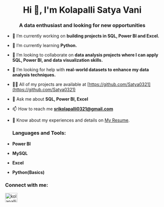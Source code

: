 <h1 align="center">Hi 👋, I'm Kolapalli Satya Vani</h1>
<h3 align="center">A data enthusiast and looking for new opportunities</h3>

- 🔭 I’m currently working on **building projects in SQL, Power BI and Excel.**

- 🌱 I’m currently learning **Python.**

- 👯 I’m looking to collaborate on **data analysis projects where I can apply SQL, Power BI, and data visualization skills.**

- 🤝 I’m looking for help with **real-world datasets to enhance my data analysis techniques.**

- 👨‍💻 All of my projects are available at [https://github.com/Satya0321](https://github.com/Satya0321)

- 💬 Ask me about **SQL, Power BI, Excel**

- 📫 How to reach me **srikolapalli0321@gmail.com**

- 📄 Know about my experiences and details on [My Resume](https://docs.google.com/document/d/1LknD-3LSojmRUdmu_fvReX4PczwGyw6c/edit?usp=drivesdk&ouid=117603189182424342521&rtpof=true).

  <h3 align="left">Languages and Tools:</h3> 
- **Power BI**
- **MySQL**
- **Excel**
- **Python(Basics)**

<h3 align="left">Connect with me:</h3>
<p align="left">
<a href="https://linkedin.com/in/kolapalli-satya-vani" target="blank"><img align="center" src="https://raw.githubusercontent.com/rahuldkjain/github-profile-readme-generator/master/src/images/icons/Social/linked-in-alt.svg" alt="kolapalli-satya-vani" height="30" width="40" /></a>
</p>
